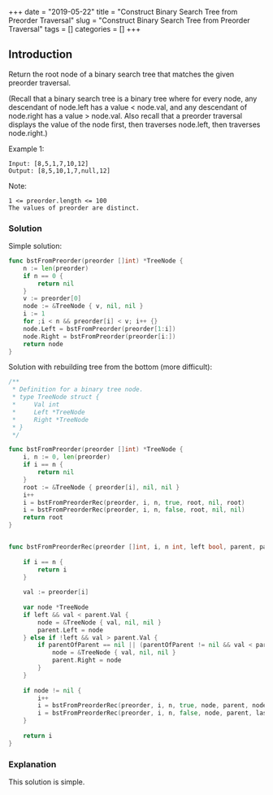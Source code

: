 +++
date = "2019-05-22"
title = "Construct Binary Search Tree from Preorder Traversal"
slug = "Construct Binary Search Tree from Preorder Traversal"
tags = []
categories = []
+++

## Introduction

Return the root node of a binary search tree that matches the given preorder traversal.

(Recall that a binary search tree is a binary tree where for every node, any descendant of node.left has a value < node.val, and any descendant of node.right has a value > node.val.  Also recall that a preorder traversal displays the value of the node first, then traverses node.left, then traverses node.right.)

 
Example 1:
```
Input: [8,5,1,7,10,12]
Output: [8,5,10,1,7,null,12]
```
 

Note: 
```
1 <= preorder.length <= 100
The values of preorder are distinct.
```

### Solution

Simple solution:
``` go
func bstFromPreorder(preorder []int) *TreeNode {   
    n := len(preorder)
    if n == 0 {
        return nil
    }
    v := preorder[0]
    node := &TreeNode { v, nil, nil }
    i := 1
    for ;i < n && preorder[i] < v; i++ {}
    node.Left = bstFromPreorder(preorder[1:i])
    node.Right = bstFromPreorder(preorder[i:])
    return node
}
```

Solution with rebuilding tree from the bottom (more difficult):

``` go
/**
 * Definition for a binary tree node.
 * type TreeNode struct {
 *     Val int
 *     Left *TreeNode
 *     Right *TreeNode
 * }
 */

func bstFromPreorder(preorder []int) *TreeNode {   
    i, n := 0, len(preorder)
    if i == n {
        return nil
    }
    root := &TreeNode { preorder[i], nil, nil }
    i++
    i = bstFromPreorderRec(preorder, i, n, true, root, nil, root)
    i = bstFromPreorderRec(preorder, i, n, false, root, nil, nil)
    return root
}


func bstFromPreorderRec(preorder []int, i, n int, left bool, parent, parentOfParent, lastLeft *TreeNode) int {
    
    if i == n {
        return i
    }
    
    val := preorder[i]
        
    var node *TreeNode    
    if left && val < parent.Val {
        node = &TreeNode { val, nil, nil }
        parent.Left = node
    } else if !left && val > parent.Val {  
        if parentOfParent == nil || (parentOfParent != nil && val < parentOfParent.Val) || (lastLeft != nil && val < lastLeft.Val) || (lastLeft == nil) {
            node = &TreeNode { val, nil, nil }
            parent.Right = node
        }
    }
    
    if node != nil {
        i++
        i = bstFromPreorderRec(preorder, i, n, true, node, parent, node)
        i = bstFromPreorderRec(preorder, i, n, false, node, parent, lastLeft)    
    }
        
    return i
}
```

### Explanation

This solution is simple.

